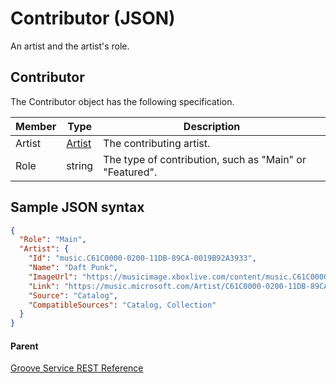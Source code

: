 # Contributor (JSON)        
An artist and the artist's role.

## Contributor
The Contributor object has the following specification.

| **Member** | **Type**                                           | **Description**                                         |
|------------|----------------------------------------------------|---------------------------------------------------------|
| Artist     | [Artist](JSON-Artist.md) | The contributing artist.                                |
| Role       | string                                             | The type of contribution, such as "Main" or "Featured". |

## Sample JSON syntax
```json
{
  "Role": "Main",
  "Artist": {
    "Id": "music.C61C0000-0200-11DB-89CA-0019B92A3933",
    "Name": "Daft Punk",
    "ImageUrl": "https://musicimage.xboxlive.com/content/music.C61C0000-0200-11DB-89CA-0019B92A3933/image?locale=en-US",
    "Link": "https://music.microsoft.com/Artist/C61C0000-0200-11DB-89CA-0019B92A3933?partnerID=AwesomePartner",
    "Source": "Catalog",
    "CompatibleSources": "Catalog, Collection"
  }
}
```

#### Parent
[Groove Service REST Reference](overview.md)
